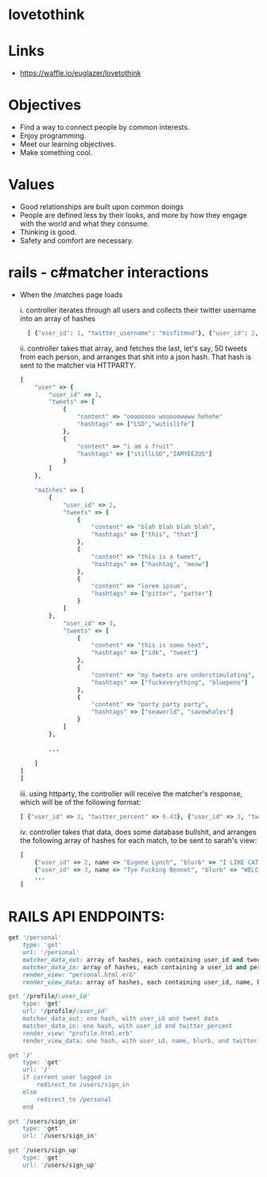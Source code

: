 lovetothink
===========

# Links
* https://waffle.io/euglazer/lovetothink

# Objectives
* Find a way to connect people by common interests. 
* Enjoy programming.
* Meet our learning objectives.
* Make something cool.

# Values
* Good relationships are built upon common doings
* People are defined less by their looks, and more by how they engage with the world and what they consume.
* Thinking is good.
* Safety and comfort are necessary.

# rails - c#matcher interactions
* When the /matches page loads

	i. controller iterates through all users and collects their twitter username into an array of hashes
	```ruby
	  [ {"user_id": 1, "twitter_username": "misfitmod"}, {"user_id": 2, "twitter_username": "deephousekitty"}, ... ]
	```
  ii. controller takes that array, and fetches the last, let's say, 50 tweets from each person, and arranges that shit into a json hash. That hash is sent to the matcher via HTTPARTY.
	```ruby
	[
		"user" => {
			"user_id" => 1,
			"tweets" => [
				{
					"content" => "oooooooo wooooowwww hehehe"
					"hashtags" => ["LSD","wutislife"]
				},
				{
					"content" => "i am a fruit"
					"hashtags" => ["stillLSD","IAMYEEZUS"]
				}
			]
		},
	
		"matches" => [ 
			{ 
				"user_id" => 2,
				"tweets" => [
					{ 
						"content" => "blah blah blah blah",
						"hashtags" => ["this", "that"]
					},
					{ 
						"content" => "this is a tweet",
						"hashtags" => ["hashtag", "meow"]
					},
					{ 
						"content" => "lorem ipsum",
						"hashtags" => ["pitter", "patter"]
					}
				]
			},
				"user_id" => 3,
				"tweets" => [
					{ 
						"content" => "this is some text",
						"hashtags" => ["idk", "tweet"]
					},
					{ 
						"content" => "my tweets are understimulating",
						"hashtags" => ["fuckeverything", "bluepens"]
					},
					{ 
						"content" => "party party party",
						"hashtags" => ["seaworld", "savewhales"]
					}
				]
			},
		
			...
		
		]
	]
	]
	```
	iii. using httparty, the controller will receive the matcher's response, which will be of the following format:
	```ruby 
	[ {"user_id" => 2, "twitter_percent" => 0.43}, {"user_id" => 3, "twitter_percent" => 0.56}, ... ]		
	```
	iv. controller takes that data, does some database bullshit, and arranges the following array of hashes for each match, to be sent to sarah's view:
	```ruby 
	[ 
		{"user_id" => 2, name => "Eugene Lynch", "blurb" => "I LIKE CATS AND ELECTRITY", "twitter_percent" => 0.32}, 
		{"user_id" => 3, name => "Tye Fucking Bennet", "blurb" => "WELCOME TO INVERCARGILL", "twitter_percent" => 0.56}, 
		... 
	]
	```
	
# RAILS API ENDPOINTS:
```ruby
get '/personal'
	type: 'get'
	url: '/personal'
	matcher_data_out: array of hashes, each containing user_id and tweet data.
	matcher_data_in: array of hashes, each containing a user_id and percent 
	render_view: "personal.html.erb"
	render_view_data: array of hashes, each containing user_id, name, blurb, image_url, and twitter percent. Also user's info: name, blurb, image_url, last 5 tweets.

get '/profile/:user_id'
	type: 'get'
	url: '/profile/:user_id'
	matcher_data_out: one hash, with user_id and tweet data
	matcher_data_in: one hash, with user_id and twitter_percent
	render_view: "profile.html.erb"
	render_view_data: one hash, with user_id, name, blurb, and twitter_percent.

get '/'
	type: 'get'
	url: '/'
	if current user logged in 
		redirect_to /users/sign_in
	else
		redirect_to /personal
	end

get '/users/sign_in'
	type: 'get'
	url: '/users/sign_in'

get '/users/sign_up'
	type: 'get'
	url: '/users/sign_up'

```
